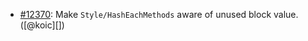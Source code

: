 * [#12370](https://github.com/rubocop/rubocop/issues/12370): Make `Style/HashEachMethods` aware of unused block value. ([@koic][])
